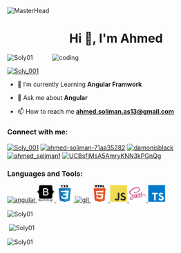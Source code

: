 ![MasterHead](https://miro.medium.com/v2/resize:fit:3200/0*de0IdiUSoJTwgsys.gif)
<h1 align="center">Hi 👋, I'm Ahmed</h1>
<img align="right" alt="coding" width="400" src="https://camo.githubusercontent.com/c1dcb74cc1c1835b1d716f5051499a2814c683c806b15f04b0eba492863703e9/68747470733a2f2f63646e2e6472696262626c652e636f6d2f75736572732f3733303730332f73637265656e73686f74732f363538313234332f6176656e746f2e676966">

<p align="left"> <img src="https://komarev.com/ghpvc/?username=Soly01&label=Profile%20views&color=329d0b&style=flat-square" alt="Soly01" /> </p>

<p align="left"> <a href="https://twitter.com/Soly_001" target="blank"><img src="https://img.shields.io/twitter/follow/Soly_001?logo=twitter&style=for-the-badge" alt="Soly_001" /></a> </p>

- 🔭 I’m currently Learning  **Angular Framwork**

- 💬 Ask me about **Angular**

- 📫 How to reach me **ahmed.soliman.as13@gmail.com**

<h3 align="left">Connect with me:</h3>
<p align="left">
<a href="https://twitter.com/Soly_001" target="blank"><img align="center" src="https://raw.githubusercontent.com/rahuldkjain/github-profile-readme-generator/master/src/images/icons/Social/twitter.svg" alt="Soly_001" height="30" width="40" /></a>
<a href="https://linkedin.com/in/ahmed-soliman-71aa35282" target="blank"><img align="center" src="https://raw.githubusercontent.com/rahuldkjain/github-profile-readme-generator/master/src/images/icons/Social/linked-in-alt.svg" alt="ahmed-soliman-71aa35282" height="30" width="40" /></a>
<a href="https://fb.com/damonisblack" target="blank"><img align="center" src="https://raw.githubusercontent.com/rahuldkjain/github-profile-readme-generator/master/src/images/icons/Social/facebook.svg" alt="damonisblack" height="30" width="40" /></a>
<a href="https://instagram.com/ahmed_seliman1" target="blank"><img align="center" src="https://raw.githubusercontent.com/rahuldkjain/github-profile-readme-generator/master/src/images/icons/Social/instagram.svg" alt="ahmed_seliman1" height="30" width="40" /></a>
<a href="https://www.youtube.com/channel/UCBsfjMsA5AmryKNN3kPGnQg" target="blank"><img align="center" src="https://raw.githubusercontent.com/rahuldkjain/github-profile-readme-generator/master/src/images/icons/Social/youtube.svg" alt="UCBsfjMsA5AmryKNN3kPGnQg" height="30" width="40" /></a>
</p>

<h3 align="left">Languages and Tools:</h3>
<p align="left"> <a href="https://angular.io" target="_blank" rel="noreferrer"> <img src="https://angular.io/assets/images/logos/angular/angular.svg" alt="angular" width="40" height="40"/>  <a href="https://getbootstrap.com" target="_blank" rel="noreferrer"> <img src="https://raw.githubusercontent.com/devicons/devicon/master/icons/bootstrap/bootstrap-plain-wordmark.svg" alt="bootstrap" width="40" height="40"/> </a> <a href="https://www.w3schools.com/css/" target="_blank" rel="noreferrer"> <img src="https://raw.githubusercontent.com/devicons/devicon/master/icons/css3/css3-original-wordmark.svg" alt="css3" width="40" height="40"/> </a> <a href="https://git-scm.com/" target="_blank" rel="noreferrer"> <img src="https://www.vectorlogo.zone/logos/git-scm/git-scm-icon.svg" alt="git" width="40" height="40"/> </a> <a href="https://www.w3.org/html/" target="_blank" rel="noreferrer"> <img src="https://raw.githubusercontent.com/devicons/devicon/master/icons/html5/html5-original-wordmark.svg" alt="html5" width="40" height="40"/> </a> <a href="https://developer.mozilla.org/en-US/docs/Web/JavaScript" target="_blank" rel="noreferrer"> <img src="https://raw.githubusercontent.com/devicons/devicon/master/icons/javascript/javascript-original.svg" alt="javascript" width="40" height="40"/> </a> <a href="https://sass-lang.com" target="_blank" rel="noreferrer"> <img src="https://raw.githubusercontent.com/devicons/devicon/master/icons/sass/sass-original.svg" alt="sass" width="40" height="40"/> </a> <a href="https://www.typescriptlang.org/" target="_blank" rel="noreferrer"> <img src="https://raw.githubusercontent.com/devicons/devicon/master/icons/typescript/typescript-original.svg" alt="typescript" width="40" height="40"/> </a> </p>

<p><img align="center" src="https://github-readme-stats.vercel.app/api/top-langs?username=Soly01&show_icons=true&theme=merko&locale=en&layout=compact" width="700" alt="Soly01" /></p>

<p>&nbsp;<img align="center" src="https://github-readme-stats.vercel.app/api?username=Soly01&show_icons=true&theme=merko&locale=en" width="700" alt="Soly01" /></p>

<p><img align="center" src="https://github-readme-streak-stats.herokuapp.com/?user=Soly01&theme=dark" width="700" alt="Soly01" /></p>

